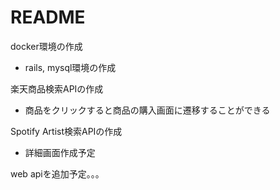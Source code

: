 # README

docker環境の作成

* rails, mysql環境の作成

楽天商品検索APIの作成

* 商品をクリックすると商品の購入画面に遷移することができる

Spotify Artist検索APIの作成

* 詳細画面作成予定

web apiを追加予定。。。
